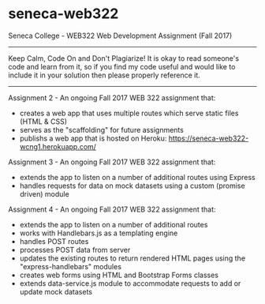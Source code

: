 # seneca-web322
Seneca College - WEB322 Web Development Assignment (Fall 2017)

**************************************************************
Keep Calm, Code On and Don't Plagiarize!
It is okay to read someone's code and learn from it, so if you find my code useful and would like to include it in your solution then please properly reference it.        
**************************************************************

Assignment 2 - An ongoing Fall 2017 WEB 322 assignment that:
- creates a web app that uses multiple routes which serve static files (HTML & CSS)
- serves as the "scaffolding" for future assignments
- publishs a web app that is hosted on Heroku: https://seneca-web322-wcng1.herokuapp.com/

Assignment 3 - An ongoing Fall 2017 WEB 322 assignment that:
- extends the app to listen on a number of additional routes using Express
- handles requests for data on mock datasets using a custom (promise driven) module

Assignment 4 - An ongoing Fall 2017 WEB 322 assignment that:
- extends the app to listen on a number of additional routes
- works with Handlebars.js as a templating engine
- handles POST routes
- processes POST data from server
- updates the existing routes to return rendered HTML pages using the "express-handlebars" modules
- creates web forms using HTML and Bootstrap Forms classes
- extends data-service.js module to accommodate requests to add or update mock datasets
